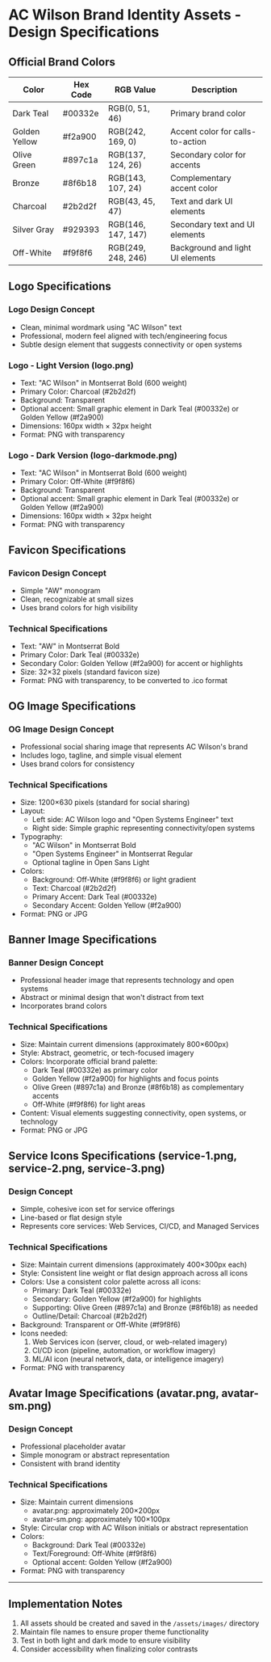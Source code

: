 # AC Wilson Brand Identity Assets - Design Specifications

## Official Brand Colors

| Color         | Hex Code | RGB Value          | Description                              |
|---------------|----------|--------------------|-----------------------------------------|
| Dark Teal     | #00332e  | RGB(0, 51, 46)     | Primary brand color                     |
| Golden Yellow | #f2a900  | RGB(242, 169, 0)   | Accent color for calls-to-action        |
| Olive Green   | #897c1a  | RGB(137, 124, 26)  | Secondary color for accents             |
| Bronze        | #8f6b18  | RGB(143, 107, 24)  | Complementary accent color              |
| Charcoal      | #2b2d2f  | RGB(43, 45, 47)    | Text and dark UI elements               |
| Silver Gray   | #929393  | RGB(146, 147, 147) | Secondary text and UI elements          |
| Off-White     | #f9f8f6  | RGB(249, 248, 246) | Background and light UI elements        |

## Logo Specifications

### Logo Design Concept
- Clean, minimal wordmark using "AC Wilson" text
- Professional, modern feel aligned with tech/engineering focus
- Subtle design element that suggests connectivity or open systems

### Logo - Light Version (logo.png)
- Text: "AC Wilson" in Montserrat Bold (600 weight)
- Primary Color: Charcoal (#2b2d2f)
- Background: Transparent
- Optional accent: Small graphic element in Dark Teal (#00332e) or Golden Yellow (#f2a900)
- Dimensions: 160px width × 32px height
- Format: PNG with transparency

### Logo - Dark Version (logo-darkmode.png)
- Text: "AC Wilson" in Montserrat Bold (600 weight)
- Primary Color: Off-White (#f9f8f6)
- Background: Transparent
- Optional accent: Small graphic element in Dark Teal (#00332e) or Golden Yellow (#f2a900)
- Dimensions: 160px width × 32px height
- Format: PNG with transparency

## Favicon Specifications

### Favicon Design Concept
- Simple "AW" monogram
- Clean, recognizable at small sizes
- Uses brand colors for high visibility

### Technical Specifications
- Text: "AW" in Montserrat Bold 
- Primary Color: Dark Teal (#00332e)
- Secondary Color: Golden Yellow (#f2a900) for accent or highlights
- Size: 32×32 pixels (standard favicon size)
- Format: PNG with transparency, to be converted to .ico format

## OG Image Specifications

### OG Image Design Concept
- Professional social sharing image that represents AC Wilson's brand
- Includes logo, tagline, and simple visual element
- Uses brand colors for consistency

### Technical Specifications
- Size: 1200×630 pixels (standard for social sharing)
- Layout:
  * Left side: AC Wilson logo and "Open Systems Engineer" text
  * Right side: Simple graphic representing connectivity/open systems
- Typography:
  * "AC Wilson" in Montserrat Bold
  * "Open Systems Engineer" in Montserrat Regular
  * Optional tagline in Open Sans Light
- Colors:
  * Background: Off-White (#f9f8f6) or light gradient
  * Text: Charcoal (#2b2d2f)
  * Primary Accent: Dark Teal (#00332e)
  * Secondary Accent: Golden Yellow (#f2a900)
- Format: PNG or JPG

## Banner Image Specifications

### Banner Design Concept
- Professional header image that represents technology and open systems
- Abstract or minimal design that won't distract from text
- Incorporates brand colors

### Technical Specifications
- Size: Maintain current dimensions (approximately 800×600px)
- Style: Abstract, geometric, or tech-focused imagery
- Colors: Incorporate official brand palette:
  * Dark Teal (#00332e) as primary color
  * Golden Yellow (#f2a900) for highlights and focus points
  * Olive Green (#897c1a) and Bronze (#8f6b18) as complementary accents
  * Off-White (#f9f8f6) for light areas
- Content: Visual elements suggesting connectivity, open systems, or technology
- Format: PNG or JPG

## Service Icons Specifications (service-1.png, service-2.png, service-3.png)

### Design Concept
- Simple, cohesive icon set for service offerings
- Line-based or flat design style
- Represents core services: Web Services, CI/CD, and Managed Services

### Technical Specifications
- Size: Maintain current dimensions (approximately 400×300px each)
- Style: Consistent line weight or flat design approach across all icons
- Colors: Use a consistent color palette across all icons:
  * Primary: Dark Teal (#00332e)
  * Secondary: Golden Yellow (#f2a900) for highlights
  * Supporting: Olive Green (#897c1a) and Bronze (#8f6b18) as needed
  * Outline/Detail: Charcoal (#2b2d2f)
- Background: Transparent or Off-White (#f9f8f6)
- Icons needed:
  1. Web Services icon (server, cloud, or web-related imagery)
  2. CI/CD icon (pipeline, automation, or workflow imagery)
  3. ML/AI icon (neural network, data, or intelligence imagery)
- Format: PNG with transparency

## Avatar Image Specifications (avatar.png, avatar-sm.png)

### Design Concept
- Professional placeholder avatar
- Simple monogram or abstract representation
- Consistent with brand identity

### Technical Specifications
- Size: Maintain current dimensions
  * avatar.png: approximately 200×200px
  * avatar-sm.png: approximately 100×100px
- Style: Circular crop with AC Wilson initials or abstract representation
- Colors: 
  * Background: Dark Teal (#00332e)
  * Text/Foreground: Off-White (#f9f8f6)
  * Optional accent: Golden Yellow (#f2a900)
- Format: PNG with transparency

---

## Implementation Notes

1. All assets should be created and saved in the `/assets/images/` directory
2. Maintain file names to ensure proper theme functionality
3. Test in both light and dark mode to ensure visibility
4. Consider accessibility when finalizing color contrasts

